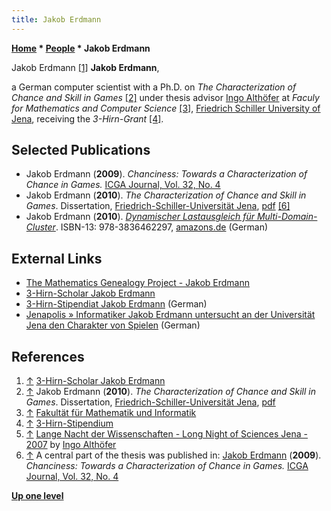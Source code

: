 ```yaml
---
title: Jakob Erdmann
---
```

**[Home](Home "Home") \* [People](People "People") \* Jakob Erdmann**



 [](http://www.althofer.de/3-hirn-grant--erdmann.html) Jakob Erdmann <a id="cite-note-1" href="#cite-ref-1">[1]</a> 
**Jakob Erdmann**,  

a German computer scientist with a Ph.D. on *The Characterization of Chance and Skill in Games* <a id="cite-note-2" href="#cite-ref-2">[2]</a> under thesis advisor [Ingo Althöfer](Ingo_Alth%C3%B6fer "Ingo Althöfer") at *Faculy for Mathematics and Computer Science* <a id="cite-note-3" href="#cite-ref-3">[3]</a>, [Friedrich Schiller University of Jena](https://en.wikipedia.org/wiki/University_of_Jena), receiving the *3-Hirn-Grant* <a id="cite-note-4" href="#cite-ref-4">[4]</a>. 




## Selected Publications


* Jakob Erdmann (**2009**). *Chanciness: Towards a Characterization of Chance in Games.* [ICGA Journal, Vol. 32, No. 4](ICGA_Journal#32_4 "ICGA Journal")
* Jakob Erdmann (**2010**). *The Characterization of Chance and Skill in Games*. Dissertation, [Friedrich-Schiller-Universität Jena](https://en.wikipedia.org/wiki/University_of_Jena), [pdf](http://www.althofer.de/erdmann-doctoral-thesis.pdf) <a id="cite-note-6" href="#cite-ref-6">[6]</a>
* Jakob Erdmann (**2010**). *[Dynamischer Lastausgleich für Multi-Domain-Cluster](http://www.heise-shop.de/vdm-verlag/zeitschriften/dynamischer-lastausgleich-fuer-multi-domain-cluster-buecher_pid_904_7252407.html)*. ISBN-13: 978-3836462297, [amazons.de](http://www.amazon.de/Dynamischer-Lastausgleich-f%C3%BCr-Multi-Domain-Cluster-physikalischen/dp/383646229X) (German)


## External Links


* [The Mathematics Genealogy Project - Jakob Erdmann](http://genealogy.math.ndsu.nodak.edu/id.php?id=185928)
* [3-Hirn-Scholar Jakob Erdmann](http://www.althofer.de/3-hirn-grant--erdmann.html)
* [3-Hirn-Stipendiat Jakob Erdmann](http://www.althofer.de/3-hirn-stipendium--erdmann.html) (German)
* [Jenapolis » Informatiker Jakob Erdmann untersucht an der Universität Jena den Charakter von Spielen](http://www.jenapolis.de/66956/informatiker-jakob-erdmann-untersucht-an-der-universitaet-jena-den-charakter-von-spielen/) (German)


## References


1. <a id="cite-ref-1" href="#cite-note-1">↑</a> [3-Hirn-Scholar Jakob Erdmann](http://www.althofer.de/3-hirn-grant--erdmann.html)
2. <a id="cite-ref-2" href="#cite-note-2">↑</a> Jakob Erdmann (**2010**). *The Characterization of Chance and Skill in Games*. Dissertation, [Friedrich-Schiller-Universität Jena](https://en.wikipedia.org/wiki/University_of_Jena), [pdf](http://www.althofer.de/erdmann-doctoral-thesis.pdf)
3. <a id="cite-ref-3" href="#cite-note-3">↑</a> [Fakultät für Mathematik und Informatik](http://www.fmi.uni-jena.de/)
4. <a id="cite-ref-4" href="#cite-note-4">↑</a> [3-Hirn-Stipendium](http://www.3-hirn-verlag.de/3-hirn-stipendium-neu.html)
5. <a id="cite-ref-5" href="#cite-note-5">↑</a> [Lange Nacht der Wissenschaften - Long Night of Sciences Jena - 2007](http://www.althofer.de/lange-nacht-jena.html) by [Ingo Althöfer](Ingo_Alth%C3%B6fer "Ingo Althöfer")
6. <a id="cite-ref-6" href="#cite-note-6">↑</a> A central part of the thesis was published in: [Jakob Erdmann](http://www.althofer.de/3-hirn-grant--erdmann.html) (**2009**). *Chanciness: Towards a Characterization of Chance in Games.* [ICGA Journal, Vol. 32, No. 4](ICGA_Journal#32_4 "ICGA Journal")

**[Up one level](People "People")**







 
